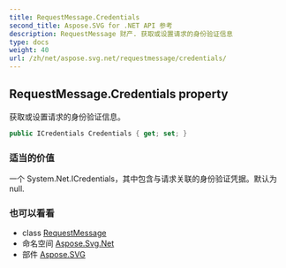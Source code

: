 ```yaml
---
title: RequestMessage.Credentials
second_title: Aspose.SVG for .NET API 参考
description: RequestMessage 财产. 获取或设置请求的身份验证信息
type: docs
weight: 40
url: /zh/net/aspose.svg.net/requestmessage/credentials/
---
```

## RequestMessage.Credentials property

获取或设置请求的身份验证信息。

```csharp
public ICredentials Credentials { get; set; }
```

### 适当的价值

一个 System.Net.ICredentials，其中包含与请求关联的身份验证凭据。默认为 null.

### 也可以看看

* class [RequestMessage](../)
* 命名空间 [Aspose.Svg.Net](../../requestmessage/)
* 部件 [Aspose.SVG](../../../)


